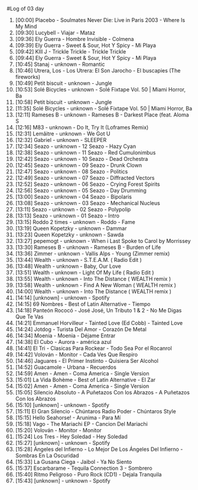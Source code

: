 #Log of 03 day

1. [00:00] Placebo - Soulmates Never Die: Live in Paris 2003 - Where Is My Mind
1. [09:30] Lucybell - Viajar - Mataz
1. [09:36] Ely Guerra - Hombre Invisible - Colmena
1. [09:39] Ely Guerra - Sweet & Sour, Hot Y Spicy - Mi Playa
1. [09:42] KIll J - Trickle Trickle - Trickle Trickle
1. [09:44] Ely Guerra - Sweet & Sour, Hot Y Spicy - Mi Playa
1. [10:45] Stanaj - unknown - Romantic
1. [10:46] Utrera, Los - Los Utrera: El Son Jarocho - El buscapies (The fireworks)
1. [10:49] Petit biscuit - unknown - Jungle
1. [10:53] Solé Bicycles - unknown - Solé Fixtape Vol. 50 | Miami Horror, Ba
1. [10:58] Petit biscuit - unknown - Jungle
1. [11:35] Solé Bicycles - unknown - Solé Fixtape Vol. 50 | Miami Horror, Ba
1. [12:11] Rameses B - unknown - Rameses B - Darkest Place (feat. Aloma S
1. [12:16] M83 - unknown - Do It, Try It (Loframes Remix)
1. [12:31] Lemâitre - unknown - We Got U
1. [12:32] Gabriel - unknown - SLEEPER
1. [12:34] Seazo - unknown - 12 Seazo - Hazy Cyan
1. [12:38] Seazo - unknown - 11 Seazo - Red Cumulonimbus
1. [12:42] Seazo - unknown - 10 Seazo - Dead Orchestra
1. [12:45] Seazo - unknown - 09 Seazo - Drunk Clown
1. [12:47] Seazo - unknown - 08 Seazo - Politics
1. [12:49] Seazo - unknown - 07 Seazo - Diffracted Vectors
1. [12:52] Seazo - unknown - 06 Seazo - Crying Forest Spirits
1. [12:56] Seazo - unknown - 05 Seazo - Day Drumming
1. [13:00] Seazo - unknown - 04 Seazo - Bipolaris
1. [13:08] Seazo - unknown - 03 Seazo - Mechanical Nucleus
1. [13:11] Seazo - unknown - 02 Seazo - Polypolip
1. [13:13] Seazo - unknown - 01 Seazo - Intro
1. [13:15] Roddo 2 times - unknown - Roddo - Fame
1. [13:19] Queen Kopetzky - unknown - Dammar
1. [13:23] Queen Kopetzky - unknown - Sawda
1. [13:27] pepemogt - unknown - When i Last Spoke to Carol by Morrissey
1. [13:30] Rameses B - unknown - Rameses B - Burden of Life
1. [13:36] Zimmer - unknown - Vallis Alps - Young (Zimmer remix)
1. [13:44] Wealth - unknown - S.T.E.A.M.  ( Radio Edit )
1. [13:48] Wealth - unknown - Baby, Our Love
1. [13:51] Wealth - unknown - Light Of My Life  ( Radio Edit )
1. [13:55] Wealth - unknown - Into The Distance ( WEALTH remix )
1. [13:58] Wealth - unknown - Find A New Woman ( WEALTH remix )
1. [14:00] Wealth - unknown - Into The Distance ( WEALTH remix )
1. [14:14] [unknown] - unknown - Spotify
1. [14:15] 69 Nombres - Best of Latin Alternative - Tiempo
1. [14:18] Panteón Rococó - José José, Un Tributo 1 & 2 - No Me Digas Que Te Vas
1. [14:21] Emmanuel Horvilleur - Tainted Love (Ed Cobb) - Tainted Love
1. [14:24] Jotdog - Turista Del Amor - Corazón De Metal
1. [14:34] Moenia - Moenia - Déjame Entrar
1. [14:38] El Cubo - Aurora - américa azul
1. [14:41] El Tri - Clasicas Para Rockear - Todo Sea Por el Rocanrol
1. [14:42] Volován - Monitor - Cada Ves Que Respiro
1. [14:46] Jaguares - El Primer Instinto - Quisiera Ser Alcohol
1. [14:52] Guacamole - Urbana - Recuerdos
1. [14:59] Amen - Amen - Coma America - Single Version
1. [15:01] La Vida Bohème - Best of Latin Alternative - El Zar
1. [15:02] Amen - Amen - Coma America - Single Version
1. [15:05] Silencio Absoluto - A Puñetazos Con los Abrazos - A Puñetazos Con los Abrazos
1. [15:10] [unknown] - unknown - Spotify
1. [15:11] El Gran Silencio - Chúntaros Radio Poder - Chúntaros Style
1. [15:15] Hello Seahorse! - Arunima - Para Mí
1. [15:18] Vago - The Mariachi EP - Cancion Del Mariachi
1. [15:20] Volován - Monitor - Monitor
1. [15:24] Los Tres - Hey Soledad - Hey Soledad
1. [15:27] [unknown] - unknown - Spotify
1. [15:28] Ángeles del Infierno - Lo Mejor De Los Ángeles Del Infierno - Sombras En La Oscuridad
1. [15:33] La Gusana Ciega - Jaibol - Ya No Siento
1. [15:37] Escarbarame - Tequila Connection 3 - Sombrero
1. [15:40] Ritmo Peligroso - Puro Rock (CD1) - Dejala Tranquila
1. [15:43] [unknown] - unknown - Spotify
